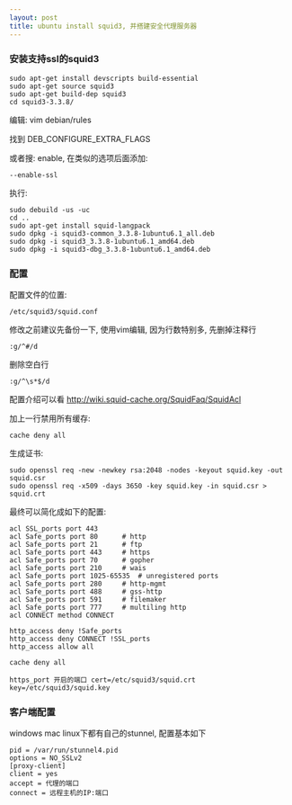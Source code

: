 ```yaml
---
layout: post
title: ubuntu install squid3, 并搭建安全代理服务器
---
```



### 安装支持ssl的squid3

    sudo apt-get install devscripts build-essential
    sudo apt-get source squid3
    sudo apt-get build-dep squid3
    cd squid3-3.3.8/

编辑: vim debian/rules

找到 DEB_CONFIGURE_EXTRA_FLAGS

或者搜: enable, 在类似的选项后面添加:

    --enable-ssl


执行: 

    sudo debuild -us -uc
    cd ..
    sudo apt-get install squid-langpack
    sudo dpkg -i squid3-common_3.3.8-1ubuntu6.1_all.deb
    sudo dpkg -i squid3_3.3.8-1ubuntu6.1_amd64.deb
    sudo dpkg -i squid3-dbg_3.3.8-1ubuntu6.1_amd64.deb
    

### 配置
配置文件的位置:

    /etc/squid3/squid.conf

修改之前建议先备份一下, 使用vim编辑, 因为行数特别多, 先删掉注释行

    :g/^#/d

删除空白行

    :g/^\s*$/d

配置介绍可以看 <http://wiki.squid-cache.org/SquidFaq/SquidAcl>

加上一行禁用所有缓存:

    cache deny all

生成证书:

    sudo openssl req -new -newkey rsa:2048 -nodes -keyout squid.key -out squid.csr
    sudo openssl req -x509 -days 3650 -key squid.key -in squid.csr > squid.crt


最终可以简化成如下的配置:

    acl SSL_ports port 443
    acl Safe_ports port 80      # http
    acl Safe_ports port 21      # ftp
    acl Safe_ports port 443     # https
    acl Safe_ports port 70      # gopher
    acl Safe_ports port 210     # wais
    acl Safe_ports port 1025-65535  # unregistered ports
    acl Safe_ports port 280     # http-mgmt
    acl Safe_ports port 488     # gss-http
    acl Safe_ports port 591     # filemaker
    acl Safe_ports port 777     # multiling http
    acl CONNECT method CONNECT

    http_access deny !Safe_ports
    http_access deny CONNECT !SSL_ports
    http_access allow all

    cache deny all

    https_port 开启的端口 cert=/etc/squid3/squid.crt key=/etc/squid3/squid.key


### 客户端配置

windows mac linux下都有自己的stunnel, 配置基本如下

    pid = /var/run/stunnel4.pid
    options = NO_SSLv2
    [proxy-client]
    client = yes
    accept = 代理的端口
    connect = 远程主机的IP:端口


